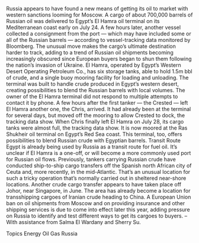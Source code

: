 Russia appears to have found a new means of getting its oil to market with western sanctions looming for Moscow.
A cargo of about 700,000 barrels of Russian oil was delivered to Egypt’s El Hamra oil terminal on its Mediterranean coast early on July 24. A few hours later, another vessel collected a consignment from the port — which may have included some or all of the Russian barrels — according to vessel-tracking data monitored by Bloomberg.
The unusual move makes the cargo’s ultimate destination harder to track, adding to a trend of Russian oil shipments becoming increasingly obscured since European buyers began to shun them following the nation’s invasion of Ukraine.
El Hamra, operated by Egypt’s Western Desert Operating Petroleum Co., has six storage tanks, able to hold 1.5m bbl of crude, and a single buoy mooring facility for loading and unloading. The terminal was built to handle crude produced in Egypt’s western desert, creating possibilities to blend the Russian barrels with local volumes.
The owner of the El Hamra terminal did not respond to multiple attempts to contact it by phone.
A few hours after the first tanker — the Crested — left El Hamra another one, the Chris, arrived. It had already been at the terminal for several days, but moved off the mooring to allow Crested to dock, the tracking data show.
When Chris finally left El Hamra on July 28, its cargo tanks were almost full, the tracking data show. It is now moored at the Ras Shukheir oil terminal on Egypt’s Red Sea coast. This terminal, too, offers possibilities to blend Russian crude with Egyptian barrels.
Transit Route
Egypt is already being used by Russia as a transit route for fuel oil. It’s unclear if El Hamra is a one-off, or will become a more commonly used port for Russian oil flows.
Previously, tankers carrying Russian crude have conducted ship-to-ship cargo transfers off the Spanish north African city of Ceuta and, more recently, in the mid-Atlantic. That’s an unusual location for such a tricky operation that’s normally carried out in sheltered near-shore locations.
Another crude cargo transfer appears to have taken place off Johor, near Singapore, in June. The area has already become a location for transshipping cargoes of Iranian crude heading to China.
A European Union ban on oil shipments from Moscow and on providing insurance and other shipping services is due to come into effect later this year, adding pressure on Russia to identify and test different ways to get its cargoes to buyers.
–With assistance from Salma El Wardany and Sherry Su.

Topics
Energy
Oil Gas
Russia
